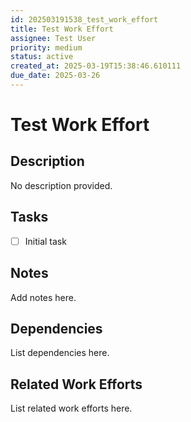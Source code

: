 ```yaml
---
id: 202503191538_test_work_effort
title: Test Work Effort
assignee: Test User
priority: medium
status: active
created_at: 2025-03-19T15:38:46.610111
due_date: 2025-03-26
---
```


# Test Work Effort

## Description
No description provided.

## Tasks
- [ ] Initial task

## Notes
Add notes here.

## Dependencies
List dependencies here.

## Related Work Efforts
List related work efforts here.